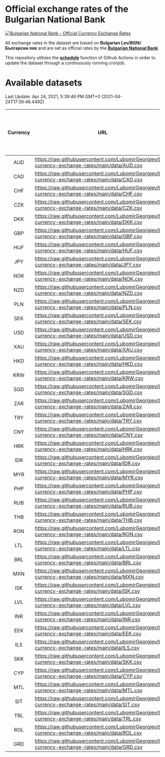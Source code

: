 # Official exchange rates of the Bulgarian National Bank

[![Bulgarian National Bank - Official Currency Exchange Rates](https://github.com/LubomirGeorgiev/bnb-currency-exchange-rates/actions/workflows/update-rates.yml/badge.svg?branch=main)](https://github.com/LubomirGeorgiev/bnb-currency-exchange-rates/actions/workflows/update-rates.yml)

All exchange rates in the dataset are based on **Bulgarian Lev/BGN/Български лев** and are set as official rates by the [**Bulgarian National Bank**](https://www.bnb.bg/Statistics/StExternalSector/StExchangeRates/StERForeignCurrencies/index.htm?toLang=_EN).

This repository utilizes the [**schedule**](https://docs.github.com/en/actions/reference/events-that-trigger-workflows) function of Github Actions in order to update the dataset through a continuously running cronjob.

# Available datasets

<!-- START LINKS (DO NOT EVER FU*ING DELETE THIS COMMENT FOR THE LOVE OF YOUR LIFE!!! IF YOU ARE CURIOS HOW IT WORKS, YOU CAN HAVE A LOOK AT ./src/updateReadme.ts) -->

Last Update: Apr 24, 2021, 5:39:46 PM GMT+0 (2021-04-24T17:39:46.449Z)

| Currency | URL                                                                                             | Number of records | Number of missing days that were filled in |
| :------: | ----------------------------------------------------------------------------------------------- | :---------------: | :----------------------------------------: |
|   AUD    | https://raw.githubusercontent.com/LubomirGeorgiev/bnb-currency-exchange-rates/main/data/AUD.csv |       7880        |                    2434                    |
|   CAD    | https://raw.githubusercontent.com/LubomirGeorgiev/bnb-currency-exchange-rates/main/data/CAD.csv |       7880        |                    2434                    |
|   CHF    | https://raw.githubusercontent.com/LubomirGeorgiev/bnb-currency-exchange-rates/main/data/CHF.csv |       7880        |                    2434                    |
|   CZK    | https://raw.githubusercontent.com/LubomirGeorgiev/bnb-currency-exchange-rates/main/data/CZK.csv |       7880        |                    2434                    |
|   DKK    | https://raw.githubusercontent.com/LubomirGeorgiev/bnb-currency-exchange-rates/main/data/DKK.csv |       7880        |                    2434                    |
|   GBP    | https://raw.githubusercontent.com/LubomirGeorgiev/bnb-currency-exchange-rates/main/data/GBP.csv |       7880        |                    2434                    |
|   HUF    | https://raw.githubusercontent.com/LubomirGeorgiev/bnb-currency-exchange-rates/main/data/HUF.csv |       7880        |                    2434                    |
|   JPY    | https://raw.githubusercontent.com/LubomirGeorgiev/bnb-currency-exchange-rates/main/data/JPY.csv |       7880        |                    2434                    |
|   NOK    | https://raw.githubusercontent.com/LubomirGeorgiev/bnb-currency-exchange-rates/main/data/NOK.csv |       7880        |                    2434                    |
|   NZD    | https://raw.githubusercontent.com/LubomirGeorgiev/bnb-currency-exchange-rates/main/data/NZD.csv |       7880        |                    2434                    |
|   PLN    | https://raw.githubusercontent.com/LubomirGeorgiev/bnb-currency-exchange-rates/main/data/PLN.csv |       7880        |                    2434                    |
|   SEK    | https://raw.githubusercontent.com/LubomirGeorgiev/bnb-currency-exchange-rates/main/data/SEK.csv |       7880        |                    2434                    |
|   USD    | https://raw.githubusercontent.com/LubomirGeorgiev/bnb-currency-exchange-rates/main/data/USD.csv |       7880        |                    2434                    |
|   XAU    | https://raw.githubusercontent.com/LubomirGeorgiev/bnb-currency-exchange-rates/main/data/XAU.csv |       7880        |                    2436                    |
|   HKD    | https://raw.githubusercontent.com/LubomirGeorgiev/bnb-currency-exchange-rates/main/data/HKD.csv |       7578        |                    2343                    |
|   KRW    | https://raw.githubusercontent.com/LubomirGeorgiev/bnb-currency-exchange-rates/main/data/KRW.csv |       7578        |                    2343                    |
|   SGD    | https://raw.githubusercontent.com/LubomirGeorgiev/bnb-currency-exchange-rates/main/data/SGD.csv |       7578        |                    2343                    |
|   ZAR    | https://raw.githubusercontent.com/LubomirGeorgiev/bnb-currency-exchange-rates/main/data/ZAR.csv |       7578        |                    2343                    |
|   TRY    | https://raw.githubusercontent.com/LubomirGeorgiev/bnb-currency-exchange-rates/main/data/TRY.csv |       6060        |                    1873                    |
|   CNY    | https://raw.githubusercontent.com/LubomirGeorgiev/bnb-currency-exchange-rates/main/data/CNY.csv |       5940        |                    1837                    |
|   HRK    | https://raw.githubusercontent.com/LubomirGeorgiev/bnb-currency-exchange-rates/main/data/HRK.csv |       5940        |                    1837                    |
|   IDR    | https://raw.githubusercontent.com/LubomirGeorgiev/bnb-currency-exchange-rates/main/data/IDR.csv |       5940        |                    1837                    |
|   MYR    | https://raw.githubusercontent.com/LubomirGeorgiev/bnb-currency-exchange-rates/main/data/MYR.csv |       5940        |                    1837                    |
|   PHP    | https://raw.githubusercontent.com/LubomirGeorgiev/bnb-currency-exchange-rates/main/data/PHP.csv |       5940        |                    1837                    |
|   RUB    | https://raw.githubusercontent.com/LubomirGeorgiev/bnb-currency-exchange-rates/main/data/RUB.csv |       5940        |                    1837                    |
|   THB    | https://raw.githubusercontent.com/LubomirGeorgiev/bnb-currency-exchange-rates/main/data/THB.csv |       5940        |                    1837                    |
|   RON    | https://raw.githubusercontent.com/LubomirGeorgiev/bnb-currency-exchange-rates/main/data/RON.csv |       5881        |                    1819                    |
|   LTL    | https://raw.githubusercontent.com/LubomirGeorgiev/bnb-currency-exchange-rates/main/data/LTL.csv |       5152        |                    1581                    |
|   BRL    | https://raw.githubusercontent.com/LubomirGeorgiev/bnb-currency-exchange-rates/main/data/BRL.csv |       4970        |                    1540                    |
|   MXN    | https://raw.githubusercontent.com/LubomirGeorgiev/bnb-currency-exchange-rates/main/data/MXN.csv |       4970        |                    1540                    |
|   ISK    | https://raw.githubusercontent.com/LubomirGeorgiev/bnb-currency-exchange-rates/main/data/ISK.csv |       4876        |                    1508                    |
|   LVL    | https://raw.githubusercontent.com/LubomirGeorgiev/bnb-currency-exchange-rates/main/data/LVL.csv |       4789        |                    1469                    |
|   INR    | https://raw.githubusercontent.com/LubomirGeorgiev/bnb-currency-exchange-rates/main/data/INR.csv |       4604        |                    1427                    |
|   EEK    | https://raw.githubusercontent.com/LubomirGeorgiev/bnb-currency-exchange-rates/main/data/EEK.csv |       3999        |                    1225                    |
|   ILS    | https://raw.githubusercontent.com/LubomirGeorgiev/bnb-currency-exchange-rates/main/data/ILS.csv |       3878        |                    1206                    |
|   SKK    | https://raw.githubusercontent.com/LubomirGeorgiev/bnb-currency-exchange-rates/main/data/SKK.csv |       2969        |                    911                     |
|   CYP    | https://raw.githubusercontent.com/LubomirGeorgiev/bnb-currency-exchange-rates/main/data/CYP.csv |       2906        |                    890                     |
|   MTL    | https://raw.githubusercontent.com/LubomirGeorgiev/bnb-currency-exchange-rates/main/data/MTL.csv |       2604        |                    799                     |
|   SIT    | https://raw.githubusercontent.com/LubomirGeorgiev/bnb-currency-exchange-rates/main/data/SIT.csv |       2544        |                    780                     |
|   TRL    | https://raw.githubusercontent.com/LubomirGeorgiev/bnb-currency-exchange-rates/main/data/TRL.csv |       1818        |                    559                     |
|   ROL    | https://raw.githubusercontent.com/LubomirGeorgiev/bnb-currency-exchange-rates/main/data/ROL.csv |       1697        |                    524                     |
|   GRD    | https://raw.githubusercontent.com/LubomirGeorgiev/bnb-currency-exchange-rates/main/data/GRD.csv |        359        |                    107                     |

<!-- END LINKS (DO NOT EVER FU*ING DELETE THIS COMMENT FOR THE LOVE OF YOUR LIFE!!! IF YOU ARE CURIOS HOW IT WORKS, YOU CAN HAVE A LOOK AT ./src/updateReadme.ts) -->
